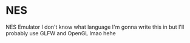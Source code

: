 # NES
NES Emulator I don't know what language I'm gonna write this in but I'll probably use GLFW and OpenGL lmao hehe
